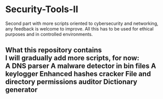 # Security-Tools-II
Second part with more scripts oriented to cybersecurity and networking, any feedback is welcome to improve. All this has to be used for ethical purposes and in controlled environments.

What this repository contains
<br>
I will gradually add more scripts, for now:
<br>A DNS parser
A malware detector in bin files
A keylogger
Enhanced hashes cracker
File and directory permissions auditor
Dictionary generator
<br>
---------------------------------------


